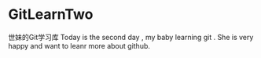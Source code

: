 # GitLearnTwo
世妹的Git学习库
Today is the second day , my baby learning git . She is very happy and want to leanr more about github.
